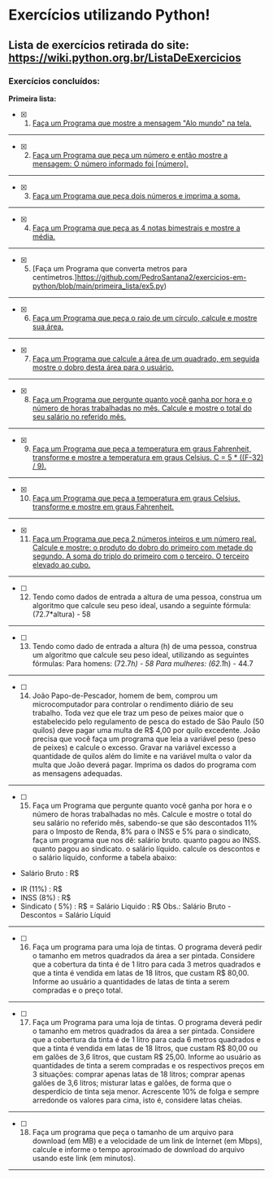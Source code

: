 # Exercícios utilizando Python!
 ## Lista de exercícios retirada do site: https://wiki.python.org.br/ListaDeExercicios
 ### Exercícios concluídos:
 **Primeira lista:**
 - [x] 1. [Faça um Programa que mostre a mensagem "Alo mundo" na tela.](https://github.com/PedroSantana2/exercicios-em-python/blob/main/primeira_lista/ex1.py)
 ---
 - [x] 2. [Faça um Programa que peça um número e então mostre a mensagem: O número informado foi [número].](https://github.com/PedroSantana2/exercicios-em-python/blob/main/primeira_lista/ex2.py)
 ---
 - [x] 3. [Faça um Programa que peça dois números e imprima a soma.](https://github.com/PedroSantana2/exercicios-em-python/blob/main/primeira_lista/ex3.py)
 ---
 - [x] 4. [Faça um Programa que peça as 4 notas bimestrais e mostre a média.](https://github.com/PedroSantana2/exercicios-em-python/blob/main/primeira_lista/ex4.py)
 ---
 - [x] 5. [Faça um Programa que converta metros para centímetros.]https://github.com/PedroSantana2/exercicios-em-python/blob/main/primeira_lista/ex5.py)
 ---
 - [x] 6. [Faça um Programa que peça o raio de um círculo, calcule e mostre sua área.](https://github.com/PedroSantana2/exercicios-em-python/blob/main/primeira_lista/ex6.py)
 ---
 - [x] 7. [Faça um Programa que calcule a área de um quadrado, em seguida mostre o dobro desta área para o usuário.](https://github.com/PedroSantana2/exercicios-em-python/blob/main/primeira_lista/ex7.py)
 ---
 - [x] 8. [Faça um Programa que pergunte quanto você ganha por hora e o número de horas trabalhadas no mês. Calcule e mostre o total do seu salário no referido mês.](https://github.com/PedroSantana2/exercicios-em-python/blob/main/primeira_lista/ex8.py)
 ---
 - [x] 9. [Faça um Programa que peça a temperatura em graus Fahrenheit, transforme e mostre a temperatura em graus Celsius. C = 5 * ((F-32) / 9).](https://github.com/PedroSantana2/exercicios-em-python/blob/main/primeira_lista/ex9.py)
 ---
 - [x] 10. [Faça um Programa que peça a temperatura em graus Celsius, transforme e mostre em graus Fahrenheit.](https://github.com/PedroSantana2/exercicios-em-python/blob/main/primeira_lista/ex10.py)
 ---
 - [x] 11. [Faça um Programa que peça 2 números inteiros e um número real. Calcule e mostre: o produto do dobro do primeiro com metade do segundo. A soma do triplo do primeiro com o terceiro. O terceiro elevado ao cubo.](https://github.com/PedroSantana2/exercicios-em-python/blob/main/primeira_lista/ex11.py)
---
 - [ ] 12. Tendo como dados de entrada a altura de uma pessoa, construa um algoritmo que calcule seu peso ideal, usando a seguinte fórmula: (72.7*altura) - 58
 ---
 - [ ] 13. Tendo como dado de entrada a altura (h) de uma pessoa, construa um algoritmo que calcule seu peso ideal, utilizando as seguintes fórmulas:
Para homens: (72.7*h) - 58
Para mulheres: (62.1*h) - 44.7
 --- 
 - [ ] 14. João Papo-de-Pescador, homem de bem, comprou um microcomputador para controlar o rendimento diário de seu trabalho. Toda vez que ele traz um peso de peixes maior que o estabelecido pelo regulamento de pesca do estado de São Paulo (50 quilos) deve pagar uma multa de R$ 4,00 por quilo excedente. João precisa que você faça um programa que leia a variável peso (peso de peixes) e calcule o excesso. Gravar na variável excesso a quantidade de quilos além do limite e na variável multa o valor da multa que João deverá pagar. Imprima os dados do programa com as mensagens adequadas.
 --- 
 - [ ] 15. Faça um Programa que pergunte quanto você ganha por hora e o número de horas trabalhadas no mês. Calcule e mostre o total do seu salário no referido mês, sabendo-se que são descontados 11% para o Imposto de Renda, 8% para o INSS e 5% para o sindicato, faça um programa que nos dê:
salário bruto.
quanto pagou ao INSS.
quanto pagou ao sindicato.
o salário líquido.
calcule os descontos e o salário líquido, conforme a tabela abaixo:
+ Salário Bruto : R$
- IR (11%) : R$
- INSS (8%) : R$
- Sindicato ( 5%) : R$
= Salário Liquido : R$
Obs.: Salário Bruto - Descontos = Salário Líquid
 ---
 - [ ] 16. Faça um programa para uma loja de tintas. O programa deverá pedir o tamanho em metros quadrados da área a ser pintada. Considere que a cobertura da tinta é de 1 litro para cada 3 metros quadrados e que a tinta é vendida em latas de 18 litros, que custam R$ 80,00. Informe ao usuário a quantidades de latas de tinta a serem compradas e o preço total.
 ---
 - [ ] 17. Faça um Programa para uma loja de tintas. O programa deverá pedir o tamanho em metros quadrados da área a ser pintada. Considere que a cobertura da tinta é de 1 litro para cada 6 metros quadrados e que a tinta é vendida em latas de 18 litros, que custam R$ 80,00 ou em galões de 3,6 litros, que custam R$ 25,00.
Informe ao usuário as quantidades de tinta a serem compradas e os respectivos preços em 3 situações:
comprar apenas latas de 18 litros;
comprar apenas galões de 3,6 litros;
misturar latas e galões, de forma que o desperdício de tinta seja menor. Acrescente 10% de folga e sempre arredonde os valores para cima, isto é, considere latas cheias.
 ---
 - [ ] 18. Faça um programa que peça o tamanho de um arquivo para download (em MB) e a velocidade de um link de Internet (em Mbps), calcule e informe o tempo aproximado de download do arquivo usando este link (em minutos).
 ---


